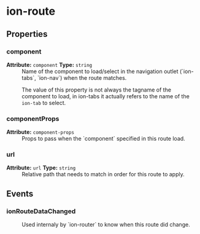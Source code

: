 ---
---
# ion-route



<h2>Properties</h2> 

<dl>
<dt>
<h3>component</h3> 
<strong>Attribute:</strong>  <code>component</code>
<strong>Type:</strong> <code>string</code>
</dt>
<dd>Name of the component to load/select in the navigation outlet (`ion-tabs`, `ion-nav`)
when the route matches.

The value of this property is not always the tagname of the component to load,
in ion-tabs it actually refers to the name of the `ion-tab` to select.</dd>

<dt>
<h3>componentProps</h3> 
<strong>Attribute:</strong>  <code>component-props</code>
</dt>
<dd>Props to pass when the `component` specified in this route load.</dd>

<dt>
<h3>url</h3> 
<strong>Attribute:</strong>  <code>url</code>
<strong>Type:</strong> <code>string</code>
</dt>
<dd>Relative path that needs to match in order for this route to apply.</dd>

</dl>


<h2>Events</h2>

<dl><dt>
<h3>ionRouteDataChanged</h3></dt>
<dd>Used internaly by `ion-router` to know when this route did change.</dd>

</dl>


